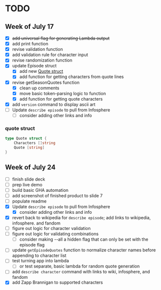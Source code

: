 # TODO

## Week of July 17

- [x] ~~add universal flag for generating Lambda output~~
- [x] add print function
- [x] revise validation function
- [x] add validation rule for character input
- [x] revise randomization function
- [x] update Episode struct
  - [x] add new [Quote struct](#quote-struct)
  - [x] add function for getting characters from quote lines
- [x] revise getSeasonQuotes function
  - [x] clean up comments
  - [x] move basic token-parsing logic to function
  - [x] add function for getting quote characters
- [x] add `version` command to display ascii art
- [ ] Update `describe episode` to pull from Infosphere
  - [ ] consider adding other links and info

### quote struct

```go
type Quote struct {
    Characters []string
    Quote [string]
}
```

## Week of July 24

- [ ] finish slide deck
- [ ] prep live demo
- [ ] build basic GHA automation
- [ ] add screenshot of finished product to slide 7
- [ ] populate readme
- [x] Update `describe episode` to pull from Infosphere
  - [x] consider adding other links and info
- [x] revert back to wikipedia for `describe episode`; add links to wikipedia, infosphere. and fandom
- [ ] figure out logic for character validation
- [ ] figure out logic for validating combinations
  - [ ] consider making --all a hidden flag that can only be set with the episode flag
- [ ] update `getEpisodeQuotes` function to normalize character names before appending to character list
- [ ] test turning app into lambda
  - [ ] or test separate, basic lambda for random quote generation
- [ ] add `describe character` command with links to wiki, infosphere, and fandom
- [x] add Zapp Brannigan to supported characters
